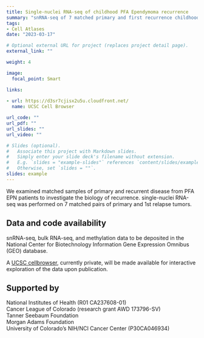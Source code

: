 ```yaml
---
title: Single-nuclei RNA-seq of childhood PFA Ependymoma recurrence 
summary: "snRNA-seq of 7 matched primary and first recurrence childhood EPN PFA samples"
tags: 
- Cell Atlases
date: "2023-03-17"

# Optional external URL for project (replaces project detail page).
external_link: ""

weight: 4

image:
  focal_point: Smart

links:
  
- url: https://d3sr7cjisx2u5u.cloudfront.net/
  name: UCSC Cell Browser 

url_code: ""
url_pdf: ""
url_slides: ""
url_video: ""

# Slides (optional).
#   Associate this project with Markdown slides.
#   Simply enter your slide deck's filename without extension.
#   E.g. `slides = "example-slides"` references `content/slides/example-slides.md`.
#   Otherwise, set `slides = ""`.
slides: example
---
```


We examined matched samples of primary and recurrent disease from PFA EPN patients to investigate the biology of recurrence. single-nuclei RNA-seq was performed on 7 matched pairs of primary and 1st relapse tumors.

## Data and code availability

snRNA-seq, bulk RNA-seq, and methylation data to be deposited in the National Center for Biotechnology Information Gene Expression Omnibus (GEO) database.

A [UCSC cellbrowser](https://d3sr7cjisx2u5u.cloudfront.net/), currently private, will be made available for interactive exploration of the data upon publication.

## Supported by

National Institutes of Health (R01 CA237608-01)   
Cancer League of Colorado (research grant AWD 173796-SV)   
Tanner Seebaum Foundation  
Morgan Adams Foundation  
University of Colorado’s NIH/NCI Cancer Center (P30CA046934)  
